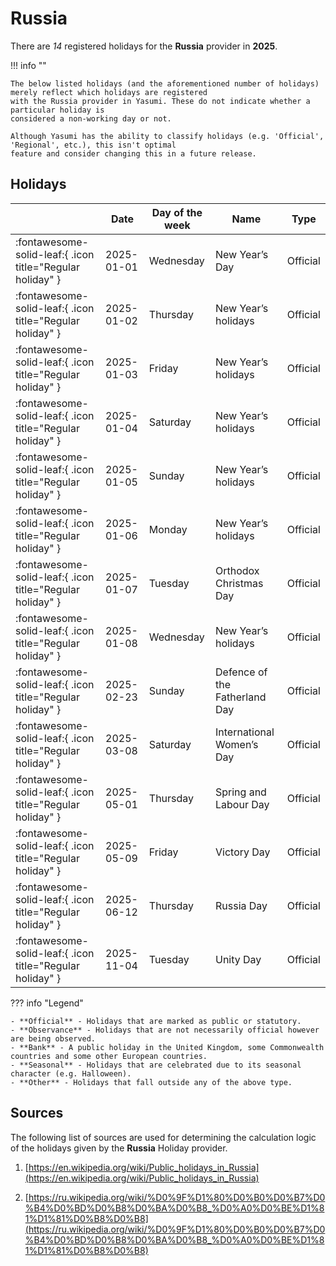 # Russia

There are _14_ registered holidays for the **Russia** provider in **2025**.

!!! info ""

    The below listed holidays (and the aforementioned number of holidays) merely reflect which holidays are registered
    with the Russia provider in Yasumi. These do not indicate whether a particular holiday is
    considered a non-working day or not.

    Although Yasumi has the ability to classify holidays (e.g. 'Official', 'Regional', etc.), this isn't optimal
    feature and consider changing this in a future release.

## Holidays

|     | Date | Day of the week | Name | Type |
| --- | ---- | --------------- | ---- | ---- |
| :fontawesome-solid-leaf:{ .icon title="Regular holiday" } | 2025-01-01 | Wednesday | New Year’s Day | Official |
| :fontawesome-solid-leaf:{ .icon title="Regular holiday" } | 2025-01-02 | Thursday | New Year’s holidays | Official |
| :fontawesome-solid-leaf:{ .icon title="Regular holiday" } | 2025-01-03 | Friday | New Year’s holidays | Official |
| :fontawesome-solid-leaf:{ .icon title="Regular holiday" } | 2025-01-04 | Saturday | New Year’s holidays | Official |
| :fontawesome-solid-leaf:{ .icon title="Regular holiday" } | 2025-01-05 | Sunday | New Year’s holidays | Official |
| :fontawesome-solid-leaf:{ .icon title="Regular holiday" } | 2025-01-06 | Monday | New Year’s holidays | Official |
| :fontawesome-solid-leaf:{ .icon title="Regular holiday" } | 2025-01-07 | Tuesday | Orthodox Christmas Day | Official |
| :fontawesome-solid-leaf:{ .icon title="Regular holiday" } | 2025-01-08 | Wednesday | New Year’s holidays | Official |
| :fontawesome-solid-leaf:{ .icon title="Regular holiday" } | 2025-02-23 | Sunday | Defence of the Fatherland Day | Official |
| :fontawesome-solid-leaf:{ .icon title="Regular holiday" } | 2025-03-08 | Saturday | International Women’s Day | Official |
| :fontawesome-solid-leaf:{ .icon title="Regular holiday" } | 2025-05-01 | Thursday | Spring and Labour Day | Official |
| :fontawesome-solid-leaf:{ .icon title="Regular holiday" } | 2025-05-09 | Friday | Victory Day | Official |
| :fontawesome-solid-leaf:{ .icon title="Regular holiday" } | 2025-06-12 | Thursday | Russia Day | Official |
| :fontawesome-solid-leaf:{ .icon title="Regular holiday" } | 2025-11-04 | Tuesday | Unity Day | Official |

??? info "Legend"

    - **Official** - Holidays that are marked as public or statutory.
    - **Observance** - Holidays that are not necessarily official however are being observed.
    - **Bank** - A public holiday in the United Kingdom, some Commonwealth countries and some other European countries.
    - **Seasonal** - Holidays that are celebrated due to its seasonal character (e.g. Halloween).
    - **Other** - Holidays that fall outside any of the above type.

## Sources

The following list of sources are used for determining the calculation logic of
the holidays given by the **Russia** Holiday provider.


1. [https://en.wikipedia.org/wiki/Public_holidays_in_Russia](https://en.wikipedia.org/wiki/Public_holidays_in_Russia)
   
1. [https://ru.wikipedia.org/wiki/%D0%9F%D1%80%D0%B0%D0%B7%D0%B4%D0%BD%D0%B8%D0%BA%D0%B8_%D0%A0%D0%BE%D1%81%D1%81%D0%B8%D0%B8](https://ru.wikipedia.org/wiki/%D0%9F%D1%80%D0%B0%D0%B7%D0%B4%D0%BD%D0%B8%D0%BA%D0%B8_%D0%A0%D0%BE%D1%81%D1%81%D0%B8%D0%B8)
   